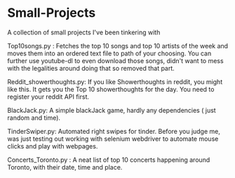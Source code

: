 # Small-Projects
A collection of small projects I've been tinkering with


Top10songs.py :  Fetches the top 10 songs and top 10 artists of the week and moves them into an ordered text file to path of your choosing. You can further use youtube-dl to even download those songs, didn't want to mess with the legalities around doing that so removed that part. 

Reddit_showerthoughts.py: If you like Showerthoughts in reddit, you might like this. It gets you the Top 10 showerthoughts for the day. You need to register your reddit API first.


BlackJack.py: A simple blackJack game, hardly any dependencies ( just random and time).


TinderSwiper.py: Automated right swipes for tinder. Before you judge me, was just testing out working with selenium webdriver to automate mouse clicks and play with webpages. 


Concerts_Toronto.py : A neat list of top 10 concerts happening around Toronto, with their date, time and place. 
